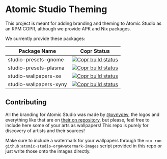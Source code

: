 # Atomic Studio Theming

This project is meant for adding branding and theming to Atomic Studio as an RPM COPR, although we provide APK and Nix packages.

We currently provide these packages:

| Package Name           | Copr Status                                                                                                                                                                                                                                                           |
|------------------------|-----------------------------------------------------------------------------------------------------------------------------------------------------------------------------------------------------------------------------------------------------------------------|
| studio-presets-gnome   | [![Copr build status](https://copr.fedorainfracloud.org/coprs/atomic-studio-org/studio-presets/package/studio-presets-gnome/status_image/last_build.png)](https://copr.fedorainfracloud.org/coprs/atomic-studio-org/studio-presets/package/studio-presets-gnome/)     |
| studio-presets-plasma  | [![Copr build status](https://copr.fedorainfracloud.org/coprs/atomic-studio-org/studio-presets/package/studio-presets-plasma/status_image/last_build.png)](https://copr.fedorainfracloud.org/coprs/atomic-studio-org/studio-presets/package/studio-presets-plasma/)   |
| studio-wallpapers-xe   | [![Copr build status](https://copr.fedorainfracloud.org/coprs/atomic-studio-org/studio-presets/package/studio-wallpapers-xe/status_image/last_build.png)](https://copr.fedorainfracloud.org/coprs/atomic-studio-org/studio-presets/package/studio-wallpapers-xe/)     |
| studio-wallpapers-xyny | [![Copr build status](https://copr.fedorainfracloud.org/coprs/atomic-studio-org/studio-presets/package/studio-wallpapers-xyny/status_image/last_build.png)](https://copr.fedorainfracloud.org/coprs/atomic-studio-org/studio-presets/package/studio-wallpapers-xyny/) |

## Contributing

All the branding for Atomic Studio was made by [@xynydev](https://github.com/xynydev), the logos and everything like that are on [their on repository](https://github.com/atomic-studio-org/Branding), but please, feel free to include here some of your arts as wallpapers! This repo is purely for discovery of artists and their sources! 

Make sure to include a watermark for your wallpapers through the `nix run github:atomic-studio-org#watermark-images` script provided in this repo or just write those onto the images directly.
